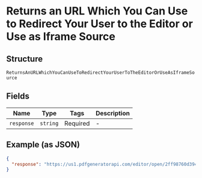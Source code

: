 
# Returns an URL Which You Can Use to Redirect Your User to the Editor or Use as Iframe Source

## Structure

`ReturnsAnURLWhichYouCanUseToRedirectYourUserToTheEditorOrUseAsIframeSource`

## Fields

| Name | Type | Tags | Description |
|  --- | --- | --- | --- |
| `response` | `string` | Required | - |

## Example (as JSON)

```json
{
  "response": "https://us1.pdfgeneratorapi.com/editor/open/2ff98760d39456c4b2cf974fef005ecf"
}
```

